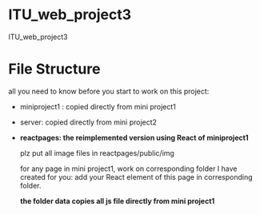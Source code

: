 # ITU_web_project3
ITU_web_project3

# File Structure
all you need to know before you start to work on this project:
- miniproject1 : copied directly from mini project1
- server: copied directly from mini project2
- **reactpages: the reimplemented version using React of miniproject1**

  plz put all image files in reactpages/public/img
  
  for any page in mini project1, work on corresponding folder I have created for you: add your React element of this page in corresponding folder.
  
  **the folder data copies all js file directly from mini project1**
